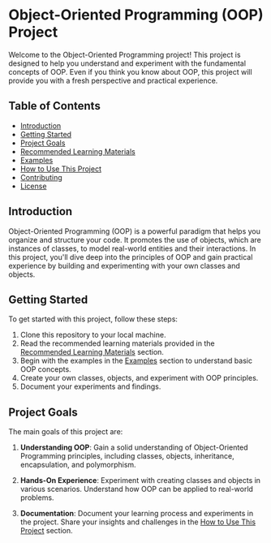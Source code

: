 # Object-Oriented Programming (OOP) Project

Welcome to the Object-Oriented Programming project! This project is designed to help you understand and experiment with the fundamental concepts of OOP. Even if you think you know about OOP, this project will provide you with a fresh perspective and practical experience.

## Table of Contents

- [Introduction](#introduction)
- [Getting Started](#getting-started)
- [Project Goals](#project-goals)
- [Recommended Learning Materials](#recommended-learning-materials)
- [Examples](#examples)
- [How to Use This Project](#how-to-use-this-project)
- [Contributing](#contributing)
- [License](#license)

## Introduction

Object-Oriented Programming (OOP) is a powerful paradigm that helps you organize and structure your code. It promotes the use of objects, which are instances of classes, to model real-world entities and their interactions. In this project, you'll dive deep into the principles of OOP and gain practical experience by building and experimenting with your own classes and objects.

## Getting Started

To get started with this project, follow these steps:

1. Clone this repository to your local machine.
2. Read the recommended learning materials provided in the [Recommended Learning Materials](#recommended-learning-materials) section.
3. Begin with the examples in the [Examples](#examples) section to understand basic OOP concepts.
4. Create your own classes, objects, and experiment with OOP principles.
5. Document your experiments and findings.

## Project Goals

The main goals of this project are:

1. **Understanding OOP**: Gain a solid understanding of Object-Oriented Programming principles, including classes, objects, inheritance, encapsulation, and polymorphism.

2. **Hands-On Experience**: Experiment with creating classes and objects in various scenarios. Understand how OOP can be applied to real-world problems.

3. **Documentation**: Document your learning process and experiments in the project. Share your insights and challenges in the [How to Use This Project](#how-to-use-this-project) section.

